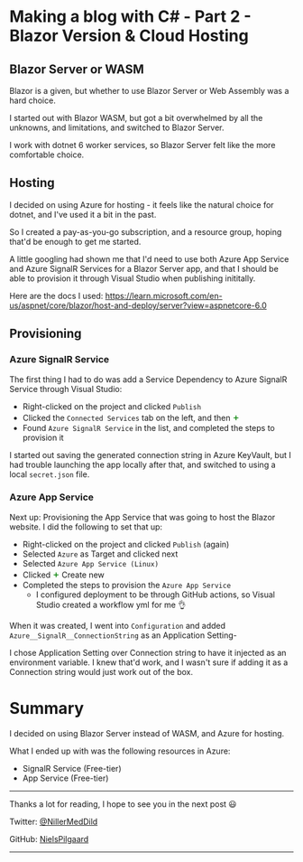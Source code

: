 # Making a blog with C# - Part 2 - Blazor Version & Cloud Hosting

## Blazor Server or WASM

Blazor is a given, but whether to use Blazor Server or Web Assembly was a hard choice.

I started out with Blazor WASM, but got a bit overwhelmed by all the unknowns, and limitations, and switched to Blazor Server.

I work with dotnet 6 worker services, so Blazor Server felt like the more comfortable choice.

## Hosting

I decided on using Azure for hosting - it feels like the natural choice for dotnet, and I've used it a bit in the past.

So I created a pay-as-you-go subscription, and a resource group, hoping that'd be enough to get me started.

A little googling had shown me that I'd need to use both Azure App Service and Azure SignalR Services for a Blazor Server app, and that I should be able to provision it through Visual Studio when publishing inititally.

Here are the docs I used: https://learn.microsoft.com/en-us/aspnet/core/blazor/host-and-deploy/server?view=aspnetcore-6.0

## Provisioning

### Azure SignalR Service

The first thing I had to do was add a Service Dependency to Azure SignalR Service through Visual Studio:

- Right-clicked on the project and clicked `Publish`
- Clicked the `Connected Services` tab on the left, and then <span style="color:green;font-size:18px">+</span>
- Found `Azure SignalR Service` in the list, and completed the steps to provision it

I started out saving the generated connection string in Azure KeyVault, but I had trouble launching the app locally after that, and switched to using a local `secret.json` file.

### Azure App Service

Next up: Provisioning the App Service that was going to host the Blazor website. I did the following to set that up:

- Right-clicked on the project and clicked `Publish` (again)
- Selected `Azure` as Target and clicked next
- Selected `Azure App Service (Linux)`
- Clicked <span style="color:green;font-size:18px">+</span> Create new
- Completed the steps to provision the `Azure App Service`
    - I configured deployment to be through GitHub actions, so Visual Studio created a workflow yml for me :ok_hand:

When it was created, I went into `Configuration` and added `Azure__SignalR__ConnectionString` as an Application Setting-

I chose Application Setting over Connection string to have it injected as an environment variable. I knew that'd work, and I wasn't sure if adding it as a Connection string would just work out of the box.

# Summary

I decided on using Blazor Server instead of WASM, and Azure for hosting.

What I ended up with was the following resources in Azure:

- SignalR Service (Free-tier)
- App Service (Free-tier)

---

Thanks a lot for reading, I hope to see you in the next post :smiley:

Twitter: [@NillerMedDild](https://twitter.com/NillerMedDild)

GitHub: [NielsPilgaard](https://github.com/NielsPilgaard)

---

